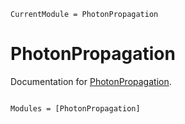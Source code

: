 ```@meta
CurrentModule = PhotonPropagation
```

# PhotonPropagation

Documentation for [PhotonPropagation](https://github.com/PLEnuM-group/PhotonPropagation.jl).

```@index
```

```@autodocs
Modules = [PhotonPropagation]
```
